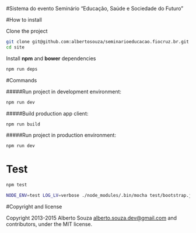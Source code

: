 #Sistema do evento Seminário “Educação, Saúde e Sociedade do Futuro”

#How to install

Clone the project
```sh
git clone git@github.com:albertosouza/seminarioeducacao.fiocruz.br.git
cd site
```

Install **npm** and **bower** dependencies
```sh
npm run deps

```
#Commands

#####Run project in development environment:
```sh
npm run dev
```
#####Build production app client:
```sh
npm run build
```

#####Run project in production environment:
```sh
npm run dev
```


# Test

```sh
npm test
```

```sh
NODE_ENV=test LOG_LV=verbose ./node_modules/.bin/mocha test/bootstrap.js test/**/*.test.js -b -g 'text'
```

#Copyright and license

Copyright 2013-2015 Alberto Souza <alberto.souza.dev@gmail.com> and contributors, under the MIT license.